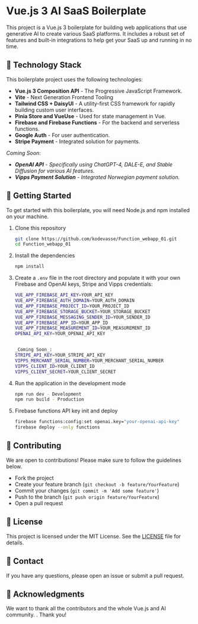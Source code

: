
# Vue.js 3 AI SaaS Boilerplate

This project is a Vue.js 3 boilerplate for building web applications that use generative AI to create various SaaS platforms. 
It includes a robust set of features and built-in integrations to help get your SaaS up and running in no time.


## 🚀 Technology Stack

This boilerplate project uses the following technologies:

- **Vue.js 3 Composition API** - The Progressive JavaScript Framework.
- **Vite** - Next Generation Frontend Tooling
- **Tailwind CSS + DaisyUI** - A utility-first CSS framework for rapidly building custom user interfaces.
- **Pinia Store and VueUse** - Used for state management in Vue.
- **Firebase and Firebase Functions** - For the backend and serverless functions.
- **Google Auth** - For user authentication.
- **Stripe Payment** - Integrated solution for payments.

_Coming Soon_:
- _**OpenAI API** - Specifically using ChatGPT-4, DALE-E, and Stable Diffusion for various AI features._
- _**Vipps Payment Solution** - Integrated Norwegian payment solution._


## 🎈 Getting Started

To get started with this boilerplate, you will need Node.js and npm installed on your machine.

1. Clone this repository
    ```sh
    git clone https://github.com/kodevasse/Function_webapp_01.git
    cd Function_webapp_01
    ```

2. Install the dependencies
    ```sh
    npm install
    ```

3. Create a `.env` file in the root directory and populate it with your own Firebase and OpenAI keys, Stripe and Vipps credentials:

    ```sh
    VUE_APP_FIREBASE_API_KEY=YOUR_API_KEY
    VUE_APP_FIREBASE_AUTH_DOMAIN=YOUR_AUTH_DOMAIN
    VUE_APP_FIREBASE_PROJECT_ID=YOUR_PROJECT_ID
    VUE_APP_FIREBASE_STORAGE_BUCKET=YOUR_STORAGE_BUCKET
    VUE_APP_FIREBASE_MESSAGING_SENDER_ID=YOUR_SENDER_ID
    VUE_APP_FIREBASE_APP_ID=YOUR_APP_ID
    VUE_APP_FIREBASE_MEASUREMENT_ID=YOUR_MEASUREMENT_ID
   OPENAI_API_KEY=YOUR_OPENAI_API_KEY

    
    _Coming Soon_:
    STRIPE_API_KEY=YOUR_STRIPE_API_KEY
    VIPPS_MERCHANT_SERIAL_NUMBER=YOUR_MERCHANT_SERIAL_NUMBER
    VIPPS_CLIENT_ID=YOUR_CLIENT_ID
    VIPPS_CLIENT_SECRET=YOUR_CLIENT_SECRET
    ```

4. Run the application in the development mode
    ```sh
    npm run dev - Development
    npm run build - Production
    ```
5. Firebase functions API key init and deploy
   ```sh
   firebase functions:config:set openai.key="your-openai-api-key"
   firebase deploy --only functions
   ```

## 🙏 Contributing

We are open to contributions! Please make sure to follow the guidelines below.

- Fork the project
- Create your feature branch (`git checkout -b feature/YourFeature`)
- Commit your changes (`git commit -m 'Add some feature'`)
- Push to the branch (`git push origin feature/YourFeature`)
- Open a pull request


## 📄 License

This project is licensed under the MIT License. See the [LICENSE](LICENSE) file for details.

## 💬 Contact

If you have any questions, please open an issue or submit a pull request.

## 🎉 Acknowledgments

We want to thank all the contributors and the whole Vue.js and AI community. . Thank you!

